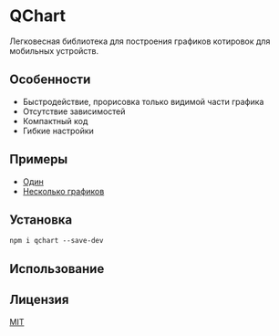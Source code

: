 # QChart

Легковесная библиотека для построения графиков котировок для мобильных устройств.

## Особенности
- Быстродействие, прорисовка только видимой части графика
- Отсутствие зависимостей
- Компактный код
- Гибкие настройки

## Примеры
- [Один](https://hcodes.github.io/qchart/examples/one.html)
- [Несколько графиков](https://hcodes.github.io/qchart/examples/some.html)

## Установка
```
npm i qchart --save-dev
```

## Использование

## Лицензия
[MIT](./LICENSE)
